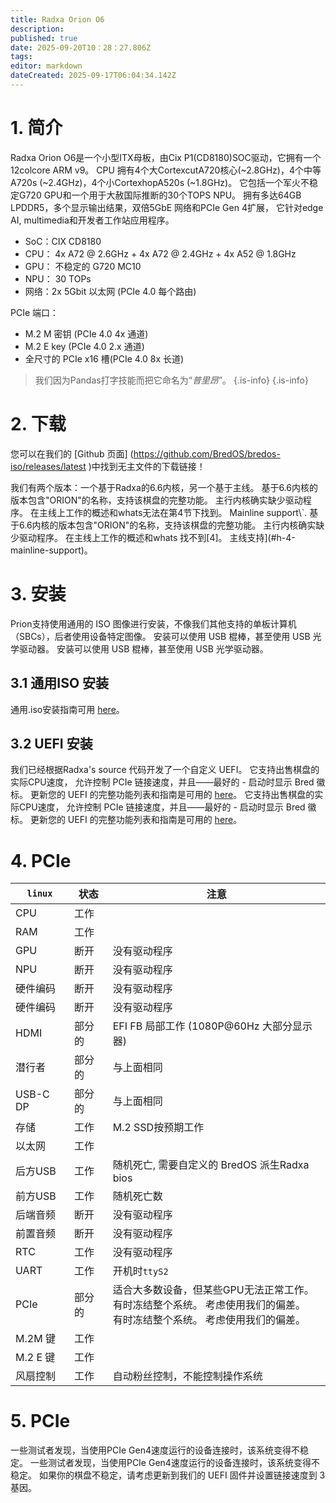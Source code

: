 ```yaml
---
title: Radxa Orion O6
description:
published: true
date: 2025-09-20T10：28：27.806Z
tags:
editor: markdown
dateCreated: 2025-09-17T06:04:34.142Z
---
```


# 1. 简介

Radxa Orion O6是一个小型ITX母板，由Cix P1(CD8180)SOC驱动，它拥有一个 12colcore ARM v9。 CPU 拥有4个大CortexcutA720核心(~2.8GHz)，4个中等A720s (~2.4GHz)，4个小CortexhopA520s (~1.8GHz)。  它包括一个军火不稳定G720 GPU和一个用于大赦国际推断的30个TOPS NPU。  拥有多达64GB LPDDR5，多个显示输出结果，双倍5GbE 网络和PCIe Gen 4扩展， 它针对edge AI, multimedia和开发者工作站应用程序。

- SoC：CIX CD8180
- CPU： 4x A72 @ 2.6GHz + 4x A72 @ 2.4GHz + 4x A52 @ 1.8GHz
- GPU： 不稳定的 G720 MC10
- NPU： 30 TOPs
- 网络：2x 5Gbit 以太网 (PCIe 4.0 每个路由)

PCIe 端口：

- M.2 M 密钥 (PCIe 4.0 4x 通道)
- M.2 E key (PCIe 4.0 2.x 通道)
- 全尺寸的 PCIe x16 槽(PCIe 4.0 8x 长道)

> 我们因为Pandas打字技能而把它命名为“_普里昂_”。
> {.is-info}
> {.is-info}

# 2. 下载

您可以在我们的 [Github 页面] (https://github.com/BredOS/bredos-iso/releases/latest )中找到无主文件的下载链接！

我们有两个版本：一个基于Radxa的6.6内核，另一个基于主线。
基于6.6内核的版本包含"ORION"的名称，支持该棋盘的完整功能。
主行内核确实缺少驱动程序。 在主线上工作的概述和whats无法在第4节下找到。 Mainline support\\`.
基于6.6内核的版本包含"ORION"的名称，支持该棋盘的完整功能。
主行内核确实缺少驱动程序。 在主线上工作的概述和whats 找不到[4]。 主线支持](#h-4-mainline-support)。

# 3. 安装

Prion支持使用通用的 ISO 图像进行安装，不像我们其他支持的单板计算机（SBCs），后者使用设备特定图像。 安装可以使用 USB 棍棒，甚至使用 USB 光学驱动器。 安装可以使用 USB 棍棒，甚至使用 USB 光学驱动器。

## 3.1 通用ISO 安装

通用.iso安装指南可用 [here](/en/install/Installation-with-ISO)。

## 3.2 UEFI 安装

我们已经根据Radxa's source 代码开发了一个自定义 UEFI。 它支持出售棋盘的实际CPU速度， 允许控制 PCIe 链接速度，并且——最好的 - 启动时显示 Bred 徽标。 更新您的 UEFI 的完整功能列表和指南是可用的 [here](/radxa-orion-o6/prion-uefi-installation)。 它支持出售棋盘的实际CPU速度， 允许控制 PCIe 链接速度，并且——最好的 - 启动时显示 Bred 徽标。 更新您的 UEFI 的完整功能列表和指南是可用的 [here](/radxa-orion-o6/prion-uefi-installation)。

# 4. PCIe

| `linux`                 | 状态  | 注意                                                                        |
| ----------------------- | --- | ------------------------------------------------------------------------- |
| CPU                     | 工作  |                                                                           |
| RAM                     | 工作  |                                                                           |
| GPU                     | 断开  | 没有驱动程序                                                                    |
| NPU                     | 断开  | 没有驱动程序                                                                    |
| 硬件编码                    | 断开  | 没有驱动程序                                                                    |
| 硬件编码                    | 断开  | 没有驱动程序                                                                    |
| HDMI                    | 部分的 | EFI FB 局部工作 (1080P@60Hz 大部分显示器)           |
| 潜行者                     | 部分的 | 与上面相同                                                                     |
| USB-C DP                | 部分的 | 与上面相同                                                                     |
| 存储                      | 工作  | M.2 SSD按预期工作                                              |
| 以太网                     | 工作  |                                                                           |
| 后方USB                   | 工作  | 随机死亡, 需要自定义的 BredOS 派生Radxa bios                                          |
| 前方USB                   | 工作  | 随机死亡数                                                                     |
| 后端音频                    | 断开  | 没有驱动程序                                                                    |
| 前置音频                    | 断开  | 没有驱动程序                                                                    |
| RTC                     | 工作  | 没有驱动程序                                                                    |
| UART                    | 工作  | 开机时`ttyS2`                                                                |
| PCIe                    | 部分的 | 适合大多数设备，但某些GPU无法正常工作。 <br> 有时冻结整个系统。 考虑使用我们的偏差。 <br> 有时冻结整个系统。 考虑使用我们的偏差。 |
| M.2M 键  | 工作  |                                                                           |
| M.2 E 键 | 工作  |                                                                           |
| 风扇控制                    | 工作  | 自动粉丝控制，不能控制操作系统                                                           |

# 5. PCIe

一些测试者发现，当使用PCIe Gen4速度运行的设备连接时，该系统变得不稳定。 一些测试者发现，当使用PCIe Gen4速度运行的设备连接时，该系统变得不稳定。 如果你的棋盘不稳定，请考虑更新到我们的 UEFI 固件并设置链接速度到 3 基因。